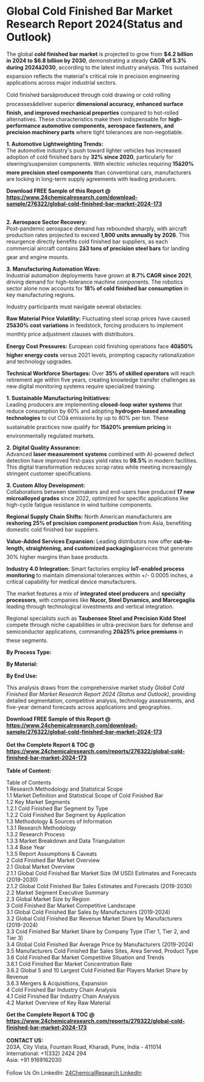 <h1>Global Cold Finished Bar Market Research Report 2024(Status and Outlook)</h1><p>The global <strong>cold finished bar market</strong> is projected to grow from <strong>$4.2 billion in 2024 to $6.8 billion by 2030</strong>, demonstrating a steady <strong>CAGR of 5.3% during 2024â2030</strong>, according to the latest industry analysis. This sustained expansion reflects the material's critical role in precision engineering applications across major industrial sectors.</p><p>Cold finished barsâproduced through cold drawing or cold rolling processesâdeliver superior <strong>dimensional accuracy, enhanced surface finish, and improved mechanical properties</strong> compared to hot-rolled alternatives. These characteristics make them indispensable for <strong>high-performance automotive components, aerospace fasteners, and precision machinery parts</strong> where tight tolerances are non-negotiable.</p><p><strong>1. Automotive Lightweighting Trends:</strong><br>
The automotive industry's push toward lighter vehicles has increased adoption of cold finished bars by <strong>32% since 2020</strong>, particularly for steering/suspension components. With electric vehicles requiring <strong>15â20% more precision steel components</strong> than conventional cars, manufacturers are locking in long-term supply agreements with leading producers.</p><div><b>Download FREE Sample of this Report @ 
            <a href="https://www.24chemicalresearch.com/download-sample/276322/global-cold-finished-bar-market-2024-173">
            https://www.24chemicalresearch.com/download-sample/276322/global-cold-finished-bar-market-2024-173</a></b></div><br><p><strong>2. Aerospace Sector Recovery:</strong><br>
Post-pandemic aerospace demand has rebounded sharply, with aircraft production rates projected to exceed <strong>1,800 units annually by 2026</strong>. This resurgence directly benefits cold finished bar suppliers, as each commercial aircraft contains <strong>2â3 tons of precision steel bars</strong> for landing gear and engine mounts.</p><p><strong>3. Manufacturing Automation Wave:</strong><br>
Industrial automation deployments have grown at <strong>8.7% CAGR since 2021</strong>, driving demand for high-tolerance machine components. The robotics sector alone now accounts for <strong>18% of cold finished bar consumption</strong> in key manufacturing regions.</p><p>Industry participants must navigate several obstacles:</p><p><strong>Raw Material Price Volatility:</strong> Fluctuating steel scrap prices have caused <strong>25â30% cost variations</strong> in feedstock, forcing producers to implement monthly price adjustment clauses with distributors.</p><p><strong>Energy Cost Pressures:</strong> European cold finishing operations face <strong>40â50% higher energy costs</strong> versus 2021 levels, prompting capacity rationalization and technology upgrades.</p><p><strong>Technical Workforce Shortages:</strong> Over <strong>35% of skilled operators</strong> will reach retirement age within five years, creating knowledge transfer challenges as new digital monitoring systems require specialized training.</p><p><strong>1. Sustainable Manufacturing Initiatives:</strong><br>
Leading producers are implementing <strong>closed-loop water systems</strong> that reduce consumption by 60% and adopting <strong>hydrogen-based annealing technologies</strong> to cut COâ emissions by up to 80% per ton. These sustainable practices now qualify for <strong>15â20% premium pricing</strong> in environmentally regulated markets.</p><p><strong>2. Digital Quality Assurance:</strong><br>
Advanced <strong>laser measurement systems</strong> combined with AI-powered defect detection have improved first-pass yield rates to <strong>98.5%</strong> in modern facilities. This digital transformation reduces scrap rates while meeting increasingly stringent customer specifications.</p><p><strong>3. Custom Alloy Development:</strong><br>
Collaborations between steelmakers and end-users have produced <strong>17 new microalloyed grades</strong> since 2022, optimized for specific applications like high-cycle fatigue resistance in wind turbine components.</p><p><strong>Regional Supply Chain Shifts:</strong> North American manufacturers are <strong>reshoring 25% of precision component production</strong> from Asia, benefiting domestic cold finished bar suppliers.</p><p><strong>Value-Added Services Expansion:</strong> Leading distributors now offer <strong>cut-to-length, straightening, and customized packaging</strong>âservices that generate 30% higher margins than base products.</p><p><strong>Industry 4.0 Integration:</strong> Smart factories employ <strong>IoT-enabled process monitoring</strong> to maintain dimensional tolerances within +/- 0.0005 inches, a critical capability for medical device manufacturers.</p><p>The market features a mix of <strong>integrated steel producers</strong> and <strong>specialty processors</strong>, with companies like <strong>Nucor, Steel Dynamics, and Marcegaglia</strong> leading through technological investments and vertical integration.</p><p>Regional specialists such as <strong>Taubensee Steel and Precision Kidd Steel</strong> compete through niche capabilities in ultra-precision bars for defense and semiconductor applications, commanding <strong>20â25% price premiums</strong> in these segments.</p><p><strong>By Process Type:</strong></p><p><strong>By Material:</strong></p><p><strong>By End Use:</strong></p><p>This analysis draws from the comprehensive market study <em>Global Cold Finished Bar Market Research Report 2024 (Status and Outlook)</em>, providing detailed segmentation, competitive analysis, technology assessments, and five-year demand forecasts across applications and geographies.</p><div><b>Download FREE Sample of this Report @ 
            <a href="https://www.24chemicalresearch.com/download-sample/276322/global-cold-finished-bar-market-2024-173">
            https://www.24chemicalresearch.com/download-sample/276322/global-cold-finished-bar-market-2024-173</a></b></div><br><div><b>Get the Complete Report & TOC @ 
            <a href="https://www.24chemicalresearch.com/reports/276322/global-cold-finished-bar-market-2024-173">
            https://www.24chemicalresearch.com/reports/276322/global-cold-finished-bar-market-2024-173</a></b></div><br>
            <b>Table of Content:</b><p>Table of Contents<br />
1 Research Methodology and Statistical Scope<br />
1.1 Market Definition and Statistical Scope of Cold Finished Bar<br />
1.2 Key Market Segments<br />
1.2.1 Cold Finished Bar Segment by Type<br />
1.2.2 Cold Finished Bar Segment by Application<br />
1.3 Methodology & Sources of Information<br />
1.3.1 Research Methodology<br />
1.3.2 Research Process<br />
1.3.3 Market Breakdown and Data Triangulation<br />
1.3.4 Base Year<br />
1.3.5 Report Assumptions & Caveats<br />
2 Cold Finished Bar Market Overview<br />
2.1 Global Market Overview<br />
2.1.1 Global Cold Finished Bar Market Size (M USD) Estimates and Forecasts (2019-2030)<br />
2.1.2 Global Cold Finished Bar Sales Estimates and Forecasts (2019-2030)<br />
2.2 Market Segment Executive Summary<br />
2.3 Global Market Size by Region<br />
3 Cold Finished Bar Market Competitive Landscape<br />
3.1 Global Cold Finished Bar Sales by Manufacturers (2019-2024)<br />
3.2 Global Cold Finished Bar Revenue Market Share by Manufacturers (2019-2024)<br />
3.3 Cold Finished Bar Market Share by Company Type (Tier 1, Tier 2, and Tier 3)<br />
3.4 Global Cold Finished Bar Average Price by Manufacturers (2019-2024)<br />
3.5 Manufacturers Cold Finished Bar Sales Sites, Area Served, Product Type<br />
3.6 Cold Finished Bar Market Competitive Situation and Trends<br />
3.6.1 Cold Finished Bar Market Concentration Rate<br />
3.6.2 Global 5 and 10 Largest Cold Finished Bar Players Market Share by Revenue<br />
3.6.3 Mergers & Acquisitions, Expansion<br />
4 Cold Finished Bar Industry Chain Analysis<br />
4.1 Cold Finished Bar Industry Chain Analysis<br />
4.2 Market Overview of Key Raw Material</p><div><b>Get the Complete Report & TOC @ 
            <a href="https://www.24chemicalresearch.com/reports/276322/global-cold-finished-bar-market-2024-173">
            https://www.24chemicalresearch.com/reports/276322/global-cold-finished-bar-market-2024-173</a></b></div><br><b>CONTACT US:</b><br>
            203A, City Vista, Fountain Road, Kharadi, Pune, India - 411014<br>
            International: +1(332) 2424 294<br>
            Asia: +91 9169162030 <br><br>
            Follow Us On LinkedIn: <a href="https://www.linkedin.com/company/24chemicalresearch/">24ChemicalResearch LinkedIn</a>